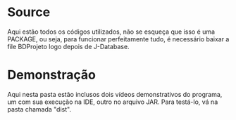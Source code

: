 # Source
Aqui estão todos os códigos utilizados, não se esqueça que isso é uma PACKAGE, ou seja, para funcionar perfeitamente tudo, é necessário baixar a file BDProjeto logo depois de J-Database.

# Demonstração
Aqui nesta pasta estão inclusos dois vídeos demonstrativos do programa, um com sua execução na IDE, outro no arquivo JAR. Para testá-lo, vá na pasta chamada "dist".